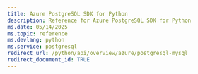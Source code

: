 ```yaml
---
title: Azure PostgreSQL SDK for Python
description: Reference for Azure PostgreSQL SDK for Python
ms.date: 05/14/2025
ms.topic: reference
ms.devlang: python
ms.service: postgresql
redirect_url: /python/api/overview/azure/postgresql-mysql
redirect_document_id: TRUE
---
```

